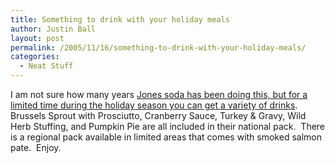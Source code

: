 ```yaml
---
title: Something to drink with your holiday meals
author: Justin Ball
layout: post
permalink: /2005/11/16/something-to-drink-with-your-holiday-meals/
categories:
  - Neat Stuff
---
```


I am not sure how many years [Jones soda has been doing this, but for a
limited time during the holiday season you can get a variety of
drinks][1].  Brussels Sprout with Prosciutto, Cranberry Sauce, Turkey & Gravy, Wild Herb Stuffing,
and Pumpkin Pie are all included in their national pack.  There is
a regional pack available in limited areas that comes with smoked salmon pate.  Enjoy.

 [1]: http://www.jonessoda.com/files_new/turkey05.html